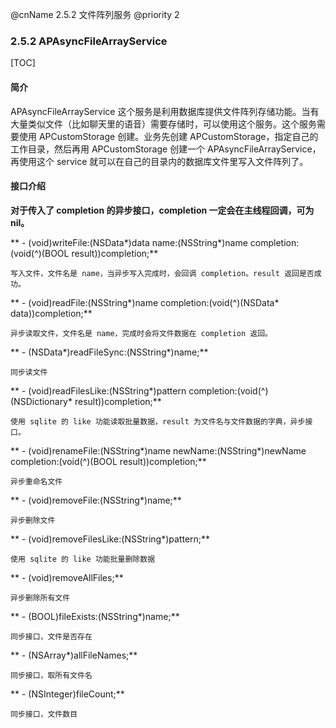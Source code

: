 @cnName 2.5.2 文件阵列服务
@priority 2

### 2.5.2 APAsyncFileArrayService

[TOC]

#### 简介

APAsyncFileArrayService 这个服务是利用数据库提供文件阵列存储功能。当有大量类似文件（比如聊天里的语音）需要存储时，可以使用这个服务。这个服务需要使用 APCustomStorage 创建。业务先创建 APCustomStorage，指定自己的工作目录，然后再用 APCustomStorage 创建一个 APAsyncFileArrayService，再使用这个 service 就可以在自己的目录内的数据库文件里写入文件阵列了。

#### 接口介绍

**对于传入了 completion 的异步接口，completion 一定会在主线程回调，可为 nil。**

** - (void)writeFile:(NSData*)data name:(NSString*)name completion:(void(\^)(BOOL result))completion;**
```
写入文件，文件名是 name，当异步写入完成时，会回调 completion。result 返回是否成功。
```

** - (void)readFile:(NSString*)name completion:(void(\^)(NSData* data))completion;**
```
异步读取文件，文件名是 name，完成时会将文件数据在 completion 返回。
```

** - (NSData*)readFileSync:(NSString*)name;**
```
同步读文件
```

** - (void)readFilesLike:(NSString*)pattern completion:(void(\^)(NSDictionary* result))completion;**
```
使用 sqlite 的 like 功能读取批量数据，result 为文件名与文件数据的字典，异步接口。
```

** - (void)renameFile:(NSString*)name newName:(NSString*)newName completion:(void(\^)(BOOL result))completion;**
```
异步重命名文件
```

** - (void)removeFile:(NSString*)name;**
```
异步删除文件
```

** - (void)removeFilesLike:(NSString*)pattern;**
```
使用 sqlite 的 like 功能批量删除数据
```

** - (void)removeAllFiles;**
```
异步删除所有文件
```

** - (BOOL)fileExists:(NSString*)name;**
```
同步接口，文件是否存在
```

** - (NSArray*)allFileNames;**
```
同步接口，取所有文件名
```

** - (NSInteger)fileCount;**
```
同步接口，文件数目
```